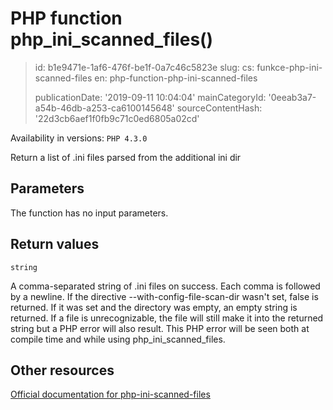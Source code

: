 PHP function php_ini_scanned_files()
====================================

> id: b1e9471e-1af6-476f-be1f-0a7c46c5823e
> slug:
> 	cs: funkce-php-ini-scanned-files
> 	en: php-function-php-ini-scanned-files
> 
> publicationDate: '2019-09-11 10:04:04'
> mainCategoryId: '0eeab3a7-a54b-46db-a253-ca6100145648'
> sourceContentHash: '22d3cb6aef1f0fb9c71c0ed6805a02cd'

Availability in versions: `PHP 4.3.0`

Return a list of .ini files parsed from the additional ini dir


Parameters
--------------

The function has no input parameters.

Return values
----------------

`string`

A comma-separated string of .ini files on success. Each comma is
followed by a newline. If the directive --with-config-file-scan-dir wasn't set,
false is returned. If it was set and the directory was empty, an
empty string is returned. If a file is unrecognizable, the file will
still make it into the returned string but a PHP error will also result.
This PHP error will be seen both at compile time and while using
php_ini_scanned_files.

Other resources
------------

[Official documentation for php-ini-scanned-files](https://www.php.net/manual/en/function.php-ini-scanned-files.php)
